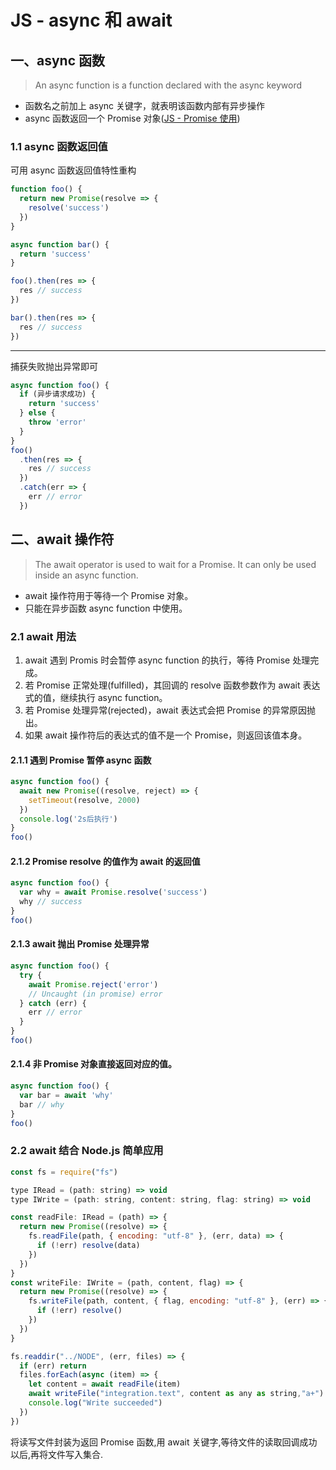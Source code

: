 # JS - async 和 await

## 一、async 函数

> An async function is a function declared with the async keyword

- 函数名之前加上 async 关键字，就表明该函数内部有异步操作
- async 函数返回一个 Promise 对象([JS - Promise 使用](https://www.jianshu.com/p/5e6c528edfe1))

### 1.1 async 函数返回值

可用 async 函数返回值特性重构

```javascript
function foo() {
  return new Promise(resolve => {
    resolve('success')
  })
}

async function bar() {
  return 'success'
}

foo().then(res => {
  res // success
})

bar().then(res => {
  res // success
})
```

---

捕获失败抛出异常即可

```javascript
async function foo() {
  if (异步请求成功) {
    return 'success'
  } else {
    throw 'error'
  }
}
foo()
  .then(res => {
    res // success
  })
  .catch(err => {
    err // error
  })
```

## 二、await 操作符

> The await operator is used to wait for a Promise. It can only be used inside an async function.

- await 操作符用于等待一个 Promise 对象。
- 只能在异步函数 async function 中使用。

### 2.1 await 用法

1. await 遇到 Promis 时会暂停 async function 的执行，等待 Promise 处理完成。
2. 若 Promise 正常处理(fulfilled)，其回调的 resolve 函数参数作为 await 表达式的值，继续执行 async function。
3. 若 Promise 处理异常(rejected)，await 表达式会把 Promise 的异常原因抛出。
4. 如果 await 操作符后的表达式的值不是一个 Promise，则返回该值本身。

#### 2.1.1 遇到 Promise 暂停 async 函数

```javascript
async function foo() {
  await new Promise((resolve, reject) => {
    setTimeout(resolve, 2000)
  })
  console.log('2s后执行')
}
foo()
```

#### 2.1.2 Promise resolve 的值作为 await 的返回值

```javascript
async function foo() {
  var why = await Promise.resolve('success')
  why // success
}
foo()
```

#### 2.1.3 await 抛出 Promise 处理异常

```javascript
async function foo() {
  try {
    await Promise.reject('error')
    // Uncaught (in promise) error
  } catch (err) {
    err // error
  }
}
foo()
```

#### 2.1.4 非 Promise 对象直接返回对应的值。

```javascript
async function foo() {
  var bar = await 'why'
  bar // why
}
foo()
```

### 2.2 await 结合 Node.js 简单应用

```javascript
const fs = require("fs")

type IRead = (path: string) => void
type IWrite = (path: string, content: string, flag: string) => void

const readFile: IRead = (path) => {
  return new Promise((resolve) => {
    fs.readFile(path, { encoding: "utf-8" }, (err, data) => {
      if (!err) resolve(data)
    })
  })
}
const writeFile: IWrite = (path, content, flag) => {
  return new Promise((resolve) => {
    fs.writeFile(path, content, { flag, encoding: "utf-8" }, (err) => {
      if (!err) resolve()
    })
  })
}

fs.readdir("../NODE", (err, files) => {
  if (err) return
  files.forEach(async (item) => {
    let content = await readFile(item)
    await writeFile("integration.text", content as any as string,"a+")
    console.log("Write succeeded")
  })
})

```

将读写文件封装为返回 Promise 函数,用 await 关键字,等待文件的读取回调成功以后,再将文件写入集合.
